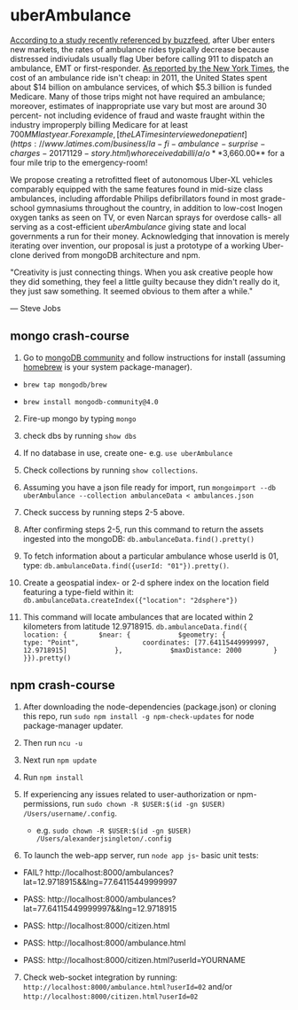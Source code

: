 # uberAmbulance

[According to a study recently referenced by buzzfeed](https://www.buzzfeednews.com/article/carolineodonovan/taking-uber-lyft-emergency-room-legal-liabilities), after Uber enters new markets, the rates of ambulance rides typically decrease because distressed indiviudals usually flag Uber before calling 911 to dispatch an ambulance, EMT or first-responder.  [As reported by the New York Times](https://www.nytimes.com/2018/10/01/upshot/uber-lyft-and-the-urgency-of-saving-money-on-ambulances.html), the cost of an ambulance ride isn't cheap: in 2011, the United States spent about $14 billion on ambulance services, of which $5.3 billion is funded Medicare. Many of those trips might not have required an ambulance; moreover, estimates of inappropriate use vary but most are around 30 percent- not including evidence of fraud and waste fraught within the industry improperply billing Medicare for at least $700 MM last year.  For example, [the LA Times interviewed one patient](https://www.latimes.com/business/la-fi-ambulance-surprise-charges-20171129-story.html) who received a bill i/a/o **$3,660.00** for a four mile trip to the emergency-room!  

We propose creating a retrofitted fleet of autonomous Uber-XL vehicles comparably equipped with the same features found in mid-size class ambulances, including affordable Philips defibrillators found in most grade-school gymnasiums throughout the country, in addition to low-cost Inogen oxygen tanks as seen on TV, or even Narcan sprays for overdose calls- all serving as a cost-efficient *uberAmbulance* giving state and local governments a run for their money.  Acknowledging that innovation is merely iterating over invention, our proposal is just a prototype of a working Uber-clone derived from mongoDB architecture and npm.

"Creativity is just connecting things. When you ask creative people how they did something, they feel a little guilty because they didn't really do it, they just saw something. It seemed obvious to them after a while."

— Steve Jobs


## mongo crash-course

1. Go to [mongoDB community](https://docs.mongodb.com/manual/tutorial/install-mongodb-on-os-x) and follow instructions for install (assuming [homebrew](https://brew.sh/) is your system package-manager). 

* `brew tap mongodb/brew`

* `brew install mongodb-community@4.0`

2. Fire-up mongo by typing `mongo`

3. check dbs by running `show dbs`

4. If no database in use, create one- e.g. `use uberAmbulance`

5. Check collections by running `show collections`.

6. Assuming you have a json file ready for import, run `mongoimport --db uberAmbulance --collection ambulanceData < ambulances.json`

7. Check success by running steps 2-5 above.

8. After confirming steps 2-5, run this command to return the assets ingested into the mongoDB: `db.ambulanceData.find().pretty()`

9. To fetch information about a particular ambulance whose userId is 01, type: `db.ambulanceData.find({userId: "01"}).pretty()`.

10. Create a geospatial index- or 2-d sphere index on the location field featuring a type-field within it: `db.ambulanceData.createIndex({"location": "2dsphere"})`

11. This command will locate ambulances that are located within 2 kilometers from latitude 12.9718915.  `db.ambulanceData.find({    location: {        $near: {            $geometry: {                type: "Point",                coordinates: [77.64115449999997, 12.9718915]            },            $maxDistance: 2000        }    }}).pretty()`



## npm crash-course

1. After downloading the node-dependencies (package.json) or cloning this repo, run `sudo npm install -g npm-check-updates` for node package-manager updater.

2. Then run `ncu -u`

3. Next run `npm update`

4. Run `npm install`

5. If experiencing any issues related to user-authorization or npm-permissions, run `sudo chown -R $USER:$(id -gn $USER) /Users/username/.config`.
	* e.g. `sudo chown -R $USER:$(id -gn $USER) /Users/alexanderjsingleton/.config` 

6. To launch the web-app server, run `node app js`- basic unit tests:

* FAIL? http://localhost:8000/ambulances?lat=12.9718915&&lng=77.64115449999997

* PASS: http://localhost:8000/ambulances?lat=77.64115449999997&&lng=12.9718915

* PASS: http://localhost:8000/citizen.html

* PASS: http://localhost:8000/ambulance.html

* PASS: http://localhost:8000/citizen.html?userId=YOURNAME

7. Check web-socket integration by running: `http://localhost:8000/ambulance.html?userId=02` and/or `http://localhost:8000/citizen.html?userId=02`


